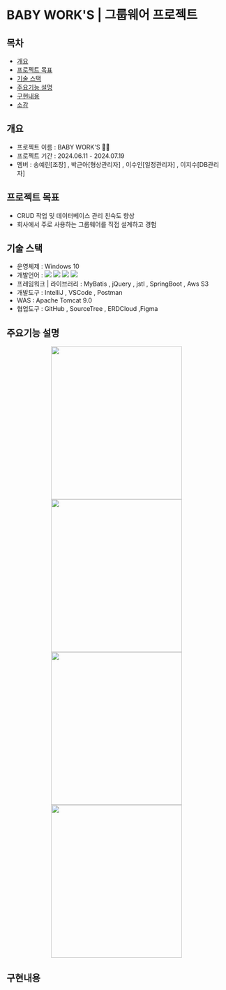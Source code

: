 # BABY WORK'S | 그룹웨어 프로젝트


## 목차
  - [개요](#개요)
  - [프로젝트 목표](#프로젝트-목표)
  - [기술 스택](#기술-스택)
  - [주요기능 설명](#주요기능-설명)
  - [구현내용](#구현내용)
  - [소감](#소감)

## 개요
-  프로젝트 이름 : BABY WORK'S 👧🏻
-  프로젝트 기간 : 2024.06.11 - 2024.07.19
-  멤버 : 송예린[조장] , 박근아[형상관리자] , 이수인[일정관리자] , 이지수[DB관리자]

  
## 프로젝트 목표
- CRUD 작업 및 데이터베이스 관리 친숙도 향상
- 회사에서 주로 사용하는 그룹웨어를 직접 설계하고 경험

## 기술 스택
- 운영체제 : Windows 10
- 개발언어 : <img src="https://img.shields.io/badge/java-007396?style=for-the-badge&logo=OpenJDK&logoColor=white"> <img src="https://img.shields.io/badge/HTML5-E34F26?style=for-the-badge&logo=HTML5&logoColor=white"> <img src="https://img.shields.io/badge/CSS3-1572B6?style=for-the-badge&logo=CSS3&logoColor=white"> <img src="https://img.shields.io/badge/JavaScript-F7DF1E?style=for-the-badge&logo=JavaScript&logoColor=white">
- 프레임워크 | 라이브러리 : MyBatis , jQuery , jstl , SpringBoot , Aws S3
- 개발도구 : IntelliJ , VSCode , Postman
- WAS : Apache Tomcat 9.0
- 협업도구 : GitHub , SourceTree , ERDCloud ,Figma

## 주요기능 설명
<div align="center">
  <img src="https://github.com/user-attachments/assets/76edbbe6-4509-4d9b-8b1c-4b56c29a687b" width="300px" height="350px" />
  <img src="https://github.com/user-attachments/assets/7fcd32e4-0f4a-45fe-a117-0b8b79369ea9" width="300px" height="350px" />
</div>
<div align="center">
  <img src="https://github.com/user-attachments/assets/071ad674-a2ec-43e1-a2d9-d103a23fb411" width="300px" height="350px" />
  <img src="https://github.com/user-attachments/assets/2bc83dee-eef2-413a-bfb5-b338772371df" width="300px" height="350px" />
</div>

## 구현내용













